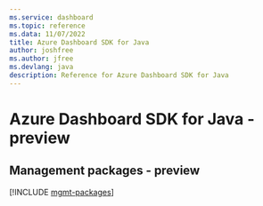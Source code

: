 ```yaml
---
ms.service: dashboard
ms.topic: reference
ms.data: 11/07/2022
title: Azure Dashboard SDK for Java
author: joshfree
ms.author: jfree
ms.devlang: java
description: Reference for Azure Dashboard SDK for Java
---
```

# Azure Dashboard SDK for Java - preview

## Management packages - preview
[!INCLUDE [mgmt-packages](dashboard-mgmt-index.md)]